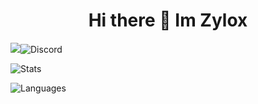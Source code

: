  
<h1 align="center">Hi there 👋 Im Zylox</h1>
<p> <img src="https://komarev.com/ghpvc/?username=0xZylox/> </p>
<a href="https://discord.com/users/407205917126557696"><img src="https://lanyard.cnrad.dev/api/407205917126557696" alt="Discord" /></a>
<p> <img alt="Stats" src="https://github-readme-stats.vercel.app/api?username=0xZylox&count_private=true&show_icons=true&show_icons=true&theme=dracula" /> </p>
<p> <img alt="Languages" src="https://github-readme-stats.vercel.app/api/top-langs/?username=0xZylox&layout=compact&langs_count=10&show_icons=true&theme=dracula" /> </p>

<!--
**0xZylox/0xZylox** is a ✨ _special_ ✨ repository because its `README.md` (this file) appears on your GitHub profile.

Here are some ideas to get you started:

- 🔭 I’m currently working on ...
- 🌱 I’m currently learning ...
- 👯 I’m looking to collaborate on ...
- 🤔 I’m looking for help with ...
- 💬 Ask me about ...
- 📫 How to reach me: ...
- 😄 Pronouns: ...
- ⚡ Fun fact: ...
-->
